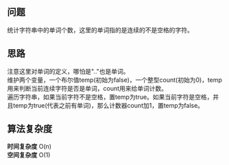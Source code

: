## 问题 ##
统计字符串中的单词个数，这里的单词指的是连续的不是空格的字符。
## 思路 ##
注意这里对单词的定义，哪怕是".."也是单词。  
维护两个变量，一个布尔值temp(初始为false)，一个整型count(初始为0)，temp用来判断当前连续字符是否是单词，count用来给单词计数。  
遍历字符串，如果当前字符不是空格，置temp为true。如果当前字符是空格，并且temp为true(代表之前有单词)，那么计数器count加1，置temp为false。
## 算法复杂度 ##
**时间复杂度**&nbsp;O(n)  
**空间复杂度**&nbsp;O(1)
